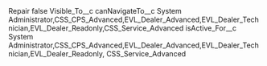 <?xml version="1.0" encoding="UTF-8"?>
<CustomMetadata xmlns="http://soap.sforce.com/2006/04/metadata" xmlns:xsi="http://www.w3.org/2001/XMLSchema-instance" xmlns:xsd="http://www.w3.org/2001/XMLSchema">
    <label>Repair</label>
    <protected>false</protected>
    <values>
        <field>Visible_To__c</field>
        <value xsi:nil="true"/>
    </values>
    <values>
        <field>canNavigateTo__c</field>
        <value xsi:type="xsd:string">System Administrator,CSS_CPS_Advanced,EVL_Dealer_Advanced,EVL_Dealer_Technician,EVL_Dealer_Readonly,CSS_Service_Advanced</value>
    </values>
    <values>
        <field>isActive_For__c</field>
        <value xsi:type="xsd:string">System Administrator,CSS_CPS_Advanced,EVL_Dealer_Advanced,EVL_Dealer_Technician,EVL_Dealer_Readonly, CSS_Service_Advanced</value>
    </values>
</CustomMetadata>
